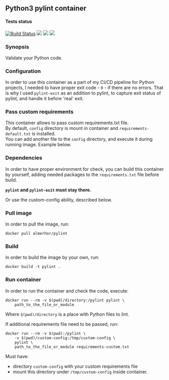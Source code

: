 ## Python3 pylint container
#### Tests status

[![Build Status](https://travis-ci.org/pawelpiwosz/docker-pylint.svg?branch=master)](https://travis-ci.org/pawelpiwosz/docker-pylint)
[![](https://images.microbadger.com/badges/image/almerhor/pylint:default.svg)](https://microbadger.com/images/almerhor/pylint:default "Get your own image badge on microbadger.com")
[![](https://images.microbadger.com/badges/version/almerhor/pylint:default.svg)](https://microbadger.com/images/almerhor/pylint:default "Get your own version badge on microbadger.com")
[![](https://images.microbadger.com/badges/commit/almerhor/pylint:default.svg)](https://microbadger.com/images/almerhor/pylint:default "Get your own commit badge on microbadger.com")

### Synopsis

Validate your Python code.

### Configuration

In order to use this container as a part of my CI/CD pipeline for Python
projects, I needed to have proper exit code - `0` - if there are no errors.
That is why I used `pylint-exit` as an addition to pylint, to capture
exit status of pylint, and handle it before 'real' exit.

### Pass custom requirements

This container allows to pass custom requirements.txt file.  
By default, `config` directory is mount in container and
`requirements-default.txt` is installed.  
You can add another file to the `config` directory, and execute it during
running image. Example below.

### Dependencies

In order to have proper environment for check, you can build this container
by yourself, adding needed packages to the `requirements.txt` file before
build.

__`pylint` and `pylint-exit` must stay there.__

Or use the custom-config ability, described below.

### Pull image

In order to pull the image, run:

```
docker pull almerhor/pylint
```

### Build

In order to build the image by your own, run:

```
docker build -t pylint .
```

### Run container

In order to run the container and check the code, execute:

```
docker run --rm -v $(pwd)/directory:/pylint pylint \
	path_to_the_file_or_module
```

Where `$(pwd)/directory` is a place with Python files to lint.

If additional requirements file need to be passed, run:

```
docker run --rm -v $(pwd):/pylint \
	-v $(pwd)/custom-config:/tmp/custom-config \
	pylint \
	path_to_the_file_or_module requirements-custom.txt
```

Must have:
* directory `custom-config` with your custom requirements file  
* mount this directory under `/tmp/custom-config` inside container.
